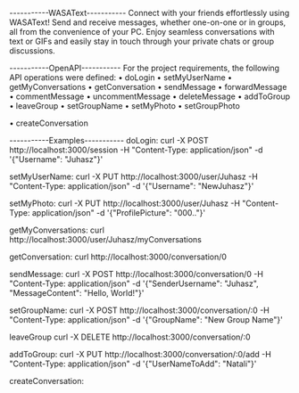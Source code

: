 -----------WASAText-----------
Connect with your friends effortlessly using WASAText! Send and receive messages, whether one-on-one
or in groups, all from the convenience of your PC. Enjoy seamless conversations with text or GIFs and
easily stay in touch through your private chats or group discussions.

-----------OpenAPI-----------
For the project requirements, the following API operations were defined:
• doLogin
• setMyUserName
• getMyConversations
• getConversation
• sendMessage
• forwardMessage
• commentMessage
• uncommentMessage
• deleteMessage
• addToGroup
• leaveGroup
• setGroupName
• setMyPhoto
• setGroupPhoto

• createConversation

-----------Examples-----------
doLogin:
curl -X POST http://localhost:3000/session -H "Content-Type: application/json" -d '{"Username": "Juhasz"}'

setMyUserName:
curl -X PUT http://localhost:3000/user/Juhasz -H "Content-Type: application/json" -d '{"Username": "NewJuhasz"}'

setMyPhoto:
curl -X PUT http://localhost:3000/user/Juhasz -H "Content-Type: application/json" -d '{"ProfilePicture": "000.."}'

getMyConversations:
curl http://localhost:3000/user/Juhasz/myConversations

getConversation:
curl http://localhost:3000/conversation/0

sendMessage:
curl -X POST http://localhost:3000/conversation/0 -H "Content-Type: application/json" -d '{"SenderUsername": "Juhasz", "MessageContent": "Hello, World!"}'

setGroupName:
curl -X POST http://localhost:3000/conversation/:0 -H "Content-Type: application/json" -d '{"GroupName": "New Group Name"}'

leaveGroup
curl -X DELETE http://localhost:3000/conversation/:0

addToGroup:
curl -X PUT http://localhost:3000/conversation/:0/add -H "Content-Type: application/json" -d '{"UserNameToAdd": "Natali"}'

createConversation:



